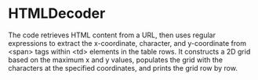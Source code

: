 # HTMLDecoder
The code retrieves HTML content from a URL, then uses regular expressions to extract the x-coordinate, character, and y-coordinate from &lt;span> tags within &lt;td> elements in the table rows. It constructs a 2D grid based on the maximum x and y values, populates the grid with the characters at the specified coordinates, and prints the grid row by row.
